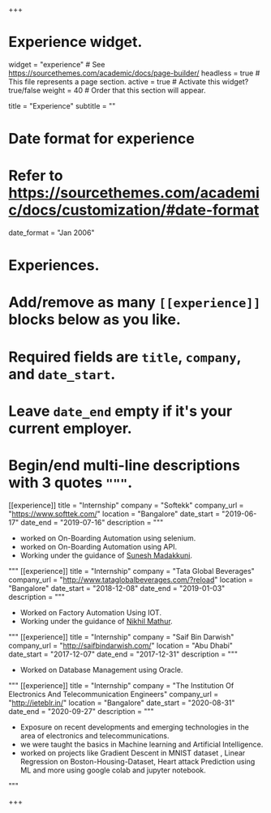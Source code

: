 +++
# Experience widget.
widget = "experience"  # See https://sourcethemes.com/academic/docs/page-builder/
headless = true  # This file represents a page section.
active = true  # Activate this widget? true/false
weight = 40  # Order that this section will appear.

title = "Experience"
subtitle = ""

# Date format for experience
#   Refer to https://sourcethemes.com/academic/docs/customization/#date-format
date_format = "Jan 2006"

# Experiences.
#   Add/remove as many `[[experience]]` blocks below as you like.
#   Required fields are `title`, `company`, and `date_start`.
#   Leave `date_end` empty if it's your current employer.
#   Begin/end multi-line descriptions with 3 quotes `"""`.
[[experience]]
  title = "Internship"
  company = "Softekk"
  company_url = "https://www.softtek.com/"
  location = "Bangalore"
  date_start = "2019-06-17"
  date_end = "2019-07-16"
  description = """
  
  * worked on On-Boarding Automation using selenium.
  * worked on On-Boarding Automation using API.
  * Working under the guidance of <a href = "https://www.linkedin.com/in/sunesh-madakkuni-8a6ab7b3/" target="_blank">Sunesh Madakkuni</a>.

  """
[[experience]]
  title = "Internship"
  company = "Tata Global Beverages"
  company_url = "http://www.tataglobalbeverages.com/?reload"
  location = "Bangalore"
  date_start = "2018-12-08"
  date_end = "2019-01-03"
  description = """
  
  * Worked on Factory Automation Using IOT.
  * Working under the guidance of <a href = "https://www.linkedin.com/in/nikmathur/?originalSubdomain=in" target="_blank">Nikhil
  Mathur</a>.
  
  """
[[experience]]
  title = "Internship"
  company = "Saif Bin Darwish"
  company_url = "http://saifbindarwish.com/"
  location = "Abu Dhabi"
  date_start = "2017-12-07"
  date_end = "2017-12-31"
  description = """
  
  * Worked on Database Management using Oracle.
  
  
  """
  [[experience]]
  title = "Internship"
  company = "The Institution Of Electronics And Telecommunication Engineers"
  company_url = "http://ieteblr.in/"
  location = "Bangalore"
  date_start = "2020-08-31"
  date_end = "2020-09-27"
  description = """
  
  * Exposure on recent developments and emerging technologies in the area of electronics and telecommunications.
  * we were taught the basics in Machine learning and Artificial Intelligence.
  * worked on projects like Gradient Descent in MNIST dataset , Linear Regression on Boston-Housing-Dataset, Heart attack Prediction using ML and more using google colab and     jupyter notebook.
  
  
  """

+++
